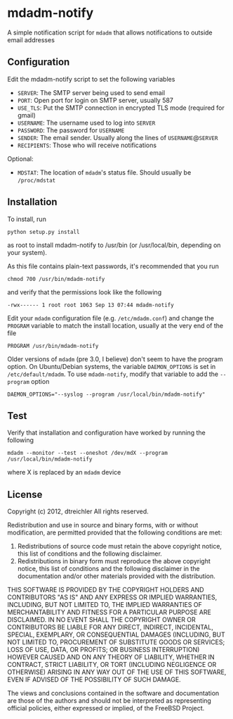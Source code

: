 mdadm-notify
============

A simple notification script for `mdadm` that allows notifications to outside email addresses


Configuration
-------------

Edit the mdadm-notify script to set the following variables

* `SERVER`: The SMTP server being used to send email
* `PORT`: Open port for login on SMTP server, usually 587
* `USE_TLS`: Put the SMTP connection in encrypted TLS mode (required for gmail)
* `USERNAME`: The username used to log into `SERVER`
* `PASSWORD`: The password for `USERNAME`
* `SENDER`: The email sender. Usually along the lines of `USERNAME`@`SERVER`
* `RECIPIENTS`: Those who will receive notifications

Optional:
* `MDSTAT`: The location of `mdadm`'s status file. Should usually be `/proc/mdstat`

Installation
------------

To install, run

    python setup.py install

as root to install mdadm-notify to /usr/bin (or /usr/local/bin, depending on your system).

As this file contains plain-text passwords, it's recommended that you run

    chmod 700 /usr/bin/mdadm-notify

and verify that the permissions look like the following

    -rwx------ 1 root root 1063 Sep 13 07:44 mdadm-notify
 
Edit your `mdadm` configuration file (e.g. `/etc/mdadm.conf`) and change the `PROGRAM` variable to match the install location, usually at the very end of the file

    PROGRAM /usr/bin/mdadm-notify

Older versions of `mdadm` (pre 3.0, I believe) don't seem to have the program option. On Ubuntu/Debian systems, the variable `DAEMON_OPTIONS` is set in `/etc/default/mdadm`. To use `mdadm-notify`, modify that variable to add the `--program` option

    DAEMON_OPTIONS="--syslog --program /usr/local/bin/mdadm-notify"

Test
----

Verify that installation and configuration have worked by running the following

    mdadm --monitor --test --oneshot /dev/mdX --program /usr/local/bin/mdadm-notify

where X is replaced by an `mdadm` device

License
-------
Copyright (c) 2012, dtreichler
All rights reserved.

Redistribution and use in source and binary forms, with or without
modification, are permitted provided that the following conditions are met: 

1. Redistributions of source code must retain the above copyright notice, this
   list of conditions and the following disclaimer. 
2. Redistributions in binary form must reproduce the above copyright notice,
   this list of conditions and the following disclaimer in the documentation
   and/or other materials provided with the distribution. 

THIS SOFTWARE IS PROVIDED BY THE COPYRIGHT HOLDERS AND CONTRIBUTORS "AS IS" AND
ANY EXPRESS OR IMPLIED WARRANTIES, INCLUDING, BUT NOT LIMITED TO, THE IMPLIED
WARRANTIES OF MERCHANTABILITY AND FITNESS FOR A PARTICULAR PURPOSE ARE
DISCLAIMED. IN NO EVENT SHALL THE COPYRIGHT OWNER OR CONTRIBUTORS BE LIABLE FOR
ANY DIRECT, INDIRECT, INCIDENTAL, SPECIAL, EXEMPLARY, OR CONSEQUENTIAL DAMAGES
(INCLUDING, BUT NOT LIMITED TO, PROCUREMENT OF SUBSTITUTE GOODS OR SERVICES;
LOSS OF USE, DATA, OR PROFITS; OR BUSINESS INTERRUPTION) HOWEVER CAUSED AND
ON ANY THEORY OF LIABILITY, WHETHER IN CONTRACT, STRICT LIABILITY, OR TORT
(INCLUDING NEGLIGENCE OR OTHERWISE) ARISING IN ANY WAY OUT OF THE USE OF THIS
SOFTWARE, EVEN IF ADVISED OF THE POSSIBILITY OF SUCH DAMAGE.

The views and conclusions contained in the software and documentation are those
of the authors and should not be interpreted as representing official policies, 
either expressed or implied, of the FreeBSD Project.
